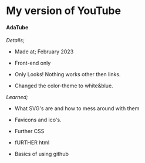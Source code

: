 <h1>My version of YouTube</h1>
<h4>AdaTube</h4>
<p><em>Details;</em></p>
<ul>
<li><p>Made at; February 2023</p></li>
<li><p>Front-end only</p></li>
<li><p>Only Looks! Nothing works other then links.</p></li>
<li><p>Changed the color-theme to white&blue.</p></li>
</ul>

<p><em>Learned;</em></p>
<ul>
<li><p>What SVG's are and how to mess around with them</p></li>
<li><p>Favicons and ico's. </p></li>
<li><p>Further CSS</p></li>
<li><p>fURTHER html</p></li>
<li><p>Basics of using github</p></li>
</ul>
